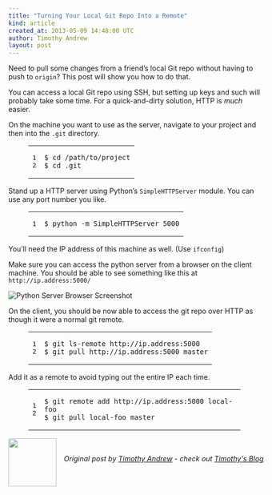 ```yaml
---
title: "Turning Your Local Git Repo Into a Remote"
kind: article
created_at: 2013-05-09 14:48:00 UTC
author: Timothy Andrew
layout: post
---
```

<p>Need to pull some changes from a friend&#8217;s local Git repo without having to push to <code>origin</code>? This post will show you how to do that.</p>

<p>You can access a local Git repo using SSH, but setting up keys and such will probably take some time. For a quick-and-dirty solution, HTTP is <em>much</em> easier.</p>

<p>On the machine you want to use as the server, navigate to your project and then into the <code>.git</code> directory.</p>

<figure class='code'><figcaption><span></span></figcaption><div class="highlight"><table><tr><td class="gutter"><pre class="line-numbers"><span class='line-number'>1</span>
<span class='line-number'>2</span>
</pre></td><td class='code'><pre><code class='bash'><span class='line'><span class="nv">$ </span><span class="nb">cd</span> /path/to/project
</span><span class='line'><span class="nv">$ </span><span class="nb">cd</span> .git
</span></code></pre></td></tr></table></div></figure>


<p>Stand up a HTTP server using Python&#8217;s <code>SimpleHTTPServer</code> module. You can use any port number you like.</p>

<figure class='code'><figcaption><span></span></figcaption><div class="highlight"><table><tr><td class="gutter"><pre class="line-numbers"><span class='line-number'>1</span>
</pre></td><td class='code'><pre><code class='bash'><span class='line'><span class="nv">$ </span>python -m SimpleHTTPServer 5000
</span></code></pre></td></tr></table></div></figure>


<p>You&#8217;ll need the IP address of this machine as well. (Use <code>ifconfig</code>)</p>

<p>Make sure you can access the python server from a browser on the client machine. You should be able to see something like this at <code>http://ip.address:5000/</code></p>

<p><img src="images/2013-05-09-python-server.png" alt="Python Server Browser Screenshot" /></p>

<p>On the client, you should be now able to access the git repo over HTTP as though it were a normal git remote.</p>

<figure class='code'><figcaption><span></span></figcaption><div class="highlight"><table><tr><td class="gutter"><pre class="line-numbers"><span class='line-number'>1</span>
<span class='line-number'>2</span>
</pre></td><td class='code'><pre><code class='bash'><span class='line'><span class="nv">$ </span>git ls-remote http://ip.address:5000
</span><span class='line'><span class="nv">$ </span>git pull http://ip.address:5000 master
</span></code></pre></td></tr></table></div></figure>


<p>Add it as a remote to avoid typing out the entire IP each time.</p>

<figure class='code'><figcaption><span></span></figcaption><div class="highlight"><table><tr><td class="gutter"><pre class="line-numbers"><span class='line-number'>1</span>
<span class='line-number'>2</span>
</pre></td><td class='code'><pre><code class='bash'><span class='line'><span class="nv">$ </span>git remote add http://ip.address:5000 <span class="nb">local</span>-foo
</span><span class='line'><span class="nv">$ </span>git pull <span class="nb">local</span>-foo master
</span></code></pre></td></tr></table></div></figure><div class="author">
  <img src="http://nilenso.com/people/timothy-200.png" style="width: 96px; height: 96;">
  <span style="position: absolute; padding: 32px 15px;">
    <i>Original post by <a href="http://twitter.com/">Timothy Andrew</a> - check out <a href="http://blog.timothyandrew.net/">Timothy's Blog</a></i>
  </span>
</div>
